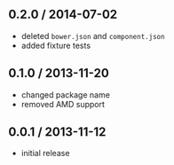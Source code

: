 0.2.0 / 2014-07-02
------------------
* deleted `bower.json` and `component.json`
* added fixture tests

0.1.0 / 2013-11-20
------------------
* changed package name 
* removed AMD support

0.0.1 / 2013-11-12
------------------
* initial release